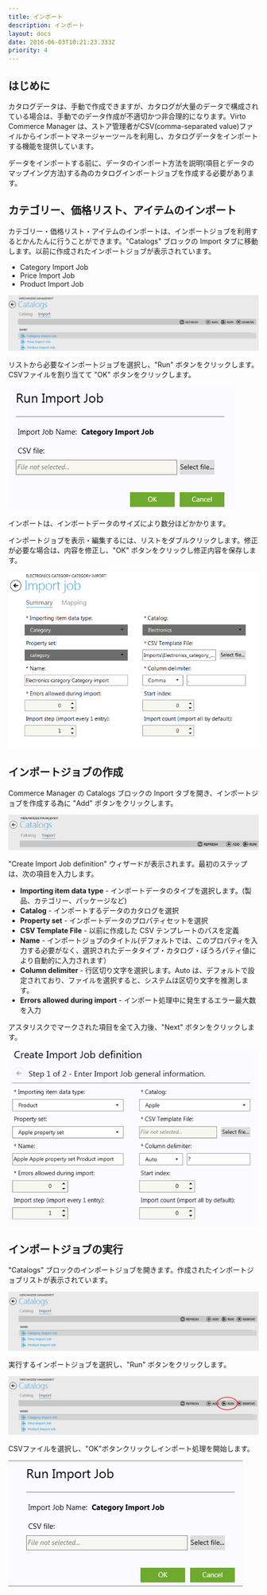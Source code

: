 ```yaml
---
title: インポート
description: インポート
layout: docs
date: 2016-06-03T10:21:23.333Z
priority: 4
---
```

## はじめに

カタログデータは、手動で作成できますが、カタログが大量のデータで構成されている場合は、手動でのデータ作成が不適切かつ非合理的になります。Virto Commerce Manager は、ストア管理者がCSV(comma-separated value)ファイルからインポートマネージャーツールを利用し、カタログデータをインポートする機能を提供しています。

データをインポートする前に、データのインポート方法を説明(項目とデータのマップイング方法)する為のカタログインポートジョブを作成する必要があります。

## カテゴリー、価格リスト、アイテムのインポート

カテゴリー・価格リスト・アイテムのインポートは、インポートジョブを利用するとかんたんに行うことができます。"Catalogs" ブロックの Import タブに移動します。以前に作成されたインポートジョブが表示されています。

* Category Import Job
* Price Import Job
* Product Import Job

<img src="../../../assets/images/docs/017-list-of-import-jobs.PNG" />

リストから必要なインポートジョブを選択し、"Run" ボタンをクリックします。CSVファイルを割り当てて "OK" ボタンをクリックします。

<img src="../../../assets/images/docs/018-run-import-job.PNG" />

インポートは、インポートデータのサイズにより数分ほどかかります。

インポートジョブを表示・編集するには、リストをダブルクリックします。修正が必要な場合は、内容を修正し、"OK" ボタンをクリックし修正内容を保存します。

<img src="../../../assets/images/docs/image2013-10-24 10_51_41.png" />

## インポートジョブの作成

Commerce Manager の Catalogs ブロックの Inport タブを開き、インポートジョブを作成する為に "Add" ボタンをクリックします。

<img src="../../../assets/images/docs/012-add-button.PNG" />

"Create Import Job definition" ウィザードが表示されます。最初のステップは、次の項目を入力します。

* **Importing item data type** - インポートデータのタイプを選択します。(製品、カテゴリー、パッケージなど)
* **Catalog** - インポートするデータのカタログを選択
* **Property set** - インポートデータのプロパティセットを選択
* **CSV Template File** - 以前に作成した CSV テンプレートのパスを定義
* **Name** - インポートジョブのタイトル(デフォルトでは、このプロパティを入力する必要がなく、選択されたデータタイプ・カタログ・ぽうろパティ値により自動的に入力されます）
* **Column delimiter** - 行区切り文字を選択します。Auto は、デフォルトで設定されており、ファイルを選択すると、システムは区切り文字を推測します。
* **Errors allowed during import** - インポート処理中に発生するエラー最大数を入力

アスタリスクでマークされた項目を全て入力後、"Next" ボタンをクリックします。

<img src="../../../assets/images/docs/image2013-10-24 10_52_31.png" />

## インポートジョブの実行

"Catalogs" ブロックのインポートジョブを開きます。作成されたインポートジョブリストが表示されています。

<img src="../../../assets/images/docs/014-import-jobs.PNG" />

実行するインポートジョブを選択し、"Run" ボタンをクリックします。

<img src="../../../assets/images/docs/015-import-jobs.png" />

CSVファイルを選択し、"OK"ボタンクリックしインポート処理を開始します。

<img src="../../../assets/images/docs/016-select-csv-file.PNG" />